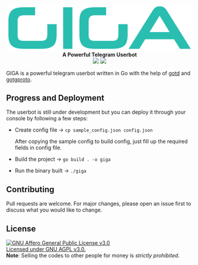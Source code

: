 <p align="center">
<img src="./logo.png">
<b>A Powerful Telegram Userbot</b>
<br>
<a href="https://telegram.me/GIGAupdates"><img src="https://img.shields.io/badge/Updates%20Channel-blue?logo=telegram"></a>
<a href="https://telegram.me/GIGAsupport"><img src="https://img.shields.io/badge/Support%20Group-blue?logo=telegram"></a>
</p>

GIGA is a powerful telegram userbot written in Go with the help of [gotd](https://github.com/gotd/td) and [gotgproto](https://github.com/anonyindian/gotgproto).

## Progress and Deployment
The userbot is still under development but you can deploy it through your console by following a few steps:

- Create config file
    -> `cp sample_config.json config.json`
  
  After copying the sample config to build config, just fill up the required fields in config file. 
- Build the project
    -> `go build . -o giga`
- Run the binary built 
    -> `./giga`

## Contributing
Pull requests are welcome. For major changes, please open an issue first to discuss what you would like to change.

## License
[![GNU Affero General Public License v3.0](https://www.gnu.org/graphics/agplv3-155x51.png)](https://www.gnu.org/licenses/agpl-3.0.en.html#header)    
[Licensed under GNU AGPL v3.0.](https://www.gnu.org/licenses/agpl-3.0.en.html#header)   
**Note**: Selling the codes to other people for money is *strictly prohibited*.